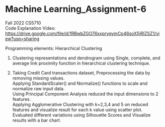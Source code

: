 # Machine Learning_Assignment-6  
Fall 2022 CS5710   
Code Explanation Video: https://drive.google.com/file/d/1RBwbZGO76xxpryqymCp46soX5jRIZSZ1/view?usp=sharing

Programming elements: Hierarchical Clustering    
1. Clustering representations and dendrogram using Single, complete, and average link proximity function in hierarchical clustering technique.  

2. Taking Credit Card transactions dataset, 
Preprocessing the data by removing missing values.  
Applying StandardScaler() and Normalize() functions to scale and normalize raw input data.  
Using Principal Component Analysis reduced the input dimensions to 2 features.  
Applying Agglomerative Clustering with k=2,3,4 and 5 on reduced features and visualize result for each k value using scatter plot.  
Evaluated different variations using Silhouette Scores and Visualize results with a bar chart.  

